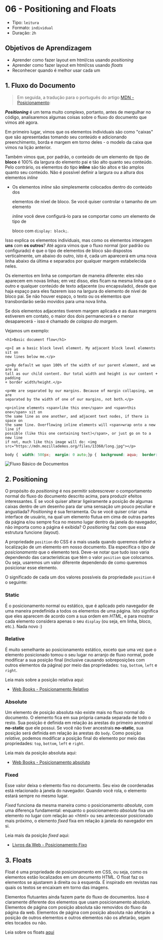 # 06 - Positioning and Floats

* Tipo: `leitura`
* Formato: `individual`
* Duração: `2h`

## Objetivos de Aprendizagem

* Aprender como fazer layout em html/css usando _positioning_
* Aprender como fazer layout em html/css usando _floats_
* Reconhecer quando é melhor usar cada um

## 1. Fluxo do Documento

> Em seguida, a tradução para o português do artigo [MDN - Posicionamento](https://developer.mozilla.org/en-US/docs/Learn/CSS/CSS_layout/Positioning):

_**Positioning**_ é um tema muito complexo, portanto, antes de mergulhar no código, analisaremos algumas coisas sobre o fluxo do documento que vimos até agora.

Em primeiro lugar, vimos que os elementos individuais são como "caixas" que são apresentadas tomando seu conteúdo e adicionando preenchimento, borda e margem em torno deles - o modelo da caixa que vimos na lição anterior.

Também vimos que, por padrão, o conteúdo de um elemento de tipo de **bloco** é 100% da largura do elemento pai e tão alto quanto seu conteúdo. Pelo contrário, os elementos do tipo **inline** são tão altos e tão amplos quanto seu conteúdo. Não é possível definir a largura ou a altura dos elementos _inline_

* Os elementos _inline_ são simplesmente colocados dentro do conteúdo dos

  elementos de nível de bloco. Se você quiser controlar o tamanho de um elemento

  _inline_ você deve configurá-lo para se comportar como um elemento de tipo de

  bloco com `display: block;`.

Isso explica os elementos individuais, mas como os elementos interagem **uns** com **os outros**? Até agora vimos que o fluxo normal \(por padrão ou configurado\) é que o tipo de elementos de bloco são dispostos verticalmente, um abaixo do outro, isto é, cada um aparecerá em uma nova linha abaixo da última e separados por qualquer margem estabelecida neles.

Os elementos em linha se comportam de maneira diferente: eles não aparecem em novas linhas; em vez disso, eles ficam na mesma linha que o outro e qualquer conteúdo de texto adjacente \(ou encapsulado\), desde que haja espaço para eles fazerem isso na largura do elemento de nível de bloco pai. Se não houver espaço, o texto ou os elementos que transbordarão serão movidos para uma nova linha.

Se dois elementos adjacentes tiverem margem aplicada e as duas margens estiverem em contato, o maior dos dois permanecerá e o menor desaparecerá - isso é chamado de _colapso da margem_.

Vejamos um exemplo:

```markup
<h1>Basic document flow</h1>

<p>I am a basic block level element. My adjacent block level elements sit on
new lines below me.</p>

<p>By default we span 100% of the width of our parent element, and we are as
tall as our child content. Our total width and height is our content + padding
+ border width/height.</p>

<p>We are separated by our margins. Because of margin collapsing, we are
separated by the width of one of our margins, not both.</p>

<p>inline elements <span>like this one</span> and <span>this one</span> sit on
the same line as one another, and adjacent text nodes, if there is space on
the same line. Overflowing inline elements will <span>wrap onto a new line if
possible (like this one containing text)</span>, or just go on to a new line
if not, much like this image will do: <img
src="https://mdn.mozillademos.org/files/13360/long.jpg"></p>
```

```css
body {  width: 500px;  margin: 0 auto;}p {  background: aqua;  border: 3px solid blue;  padding: 10px;  margin: 10px;}span {  background: red;  border: 1px solid black;}
```

![Fluxo B&#xE1;sico de Documentos](https://github.com/Laboratoria/curricula-js/raw/441a522e53ff2f34843e1ca740c01ea526fe8c19/03-interactive-site/00-html-and-css/04-positioning-and-floats/img-normal-flow.png?raw=true)

## 2. Positioning

O propósito do _positioning_ é nos permitir sobrescrever o comportamento normal do fluxo do documento descrito acima, para produzir efeitos interessantes. E se você quiser alterar ligeiramente a posição de algumas caixas dentro de um desenho para dar uma sensação um pouco peculiar e angustiada? _Positioning_ é sua ferramenta. Ou se você quiser criar uma interface de usuário, na qual um elemento flutua em cima de outras partes da página e/ou sempre fica no mesmo lugar dentro da janela do navegador, não importa como a página é exibida? O _positioning_ faz com que essa estrutura funcione \(layout\).

A propriedade `position` do CSS é a mais usada quando queremos definir a localização de um elemento em nosso documento. Ela especifica o _tipo de posicionamento_ que o elemento terá. Deve-se notar que tudo isso varia dependendo das características que têm o valor `position` que colocamos. Ou seja, usaremos um valor diferente dependendo de como queremos posicionar esse elemento.

O significado de cada um dos valores possíveis da propriedade `position` é o seguinte:

### Static

É o posicionamento normal ou estático, que é aplicado pelo navegador de uma maneira predefinida a todos os elementos de uma página. Isto significa que eles aparecem de acordo com a sua ordem em _HTML_, e para mostrar cada elemento considera apenas o seu `display` \(ou seja, em linha, bloco, etc.\). Nada novo :\)

### Relative

É muito semelhante ao posicionamento estático, exceto que uma vez que o elemento posicionado tomou o seu lugar no arranjo de fluxo normal, pode modificar a sua posição final \(inclusive causando sobreposições com outros elementos da página\) por meio das propriedades: `top`, `bottom`, `left` e `right`.

Leia mais sobre a posição relativa aqui:

* [Web Books - Posicionamento Relativo](http://librosweb.es/libro/css/capitulo_5/posicionamiento_relativo.html)

### Absolute

Um elemento de posição absoluta não existe mais no fluxo normal do documento. O elemento fica em sua própria camada separada de todo o resto. Sua posição é definida em relação às arestas do primeiro ancestral **no-static** que ele possui. Se você não tiver ancestrais **no-static**, sua posição será definida em relação às arestas do `body`. Como posição _relative_, podemos modificar a posição final do elemento por meio das propriedades: `top`, `bottom`, `left` e `right`.

Leia mais da posição absoluta aqui:

* [Web Books - Posicionamento absoluto](http://librosweb.es/libro/css/capitulo_5/posicionamiento_absoluto.html)

### Fixed

Esse valor deixa o elemento fixo no documento. Seu eixo de coordenadas está relacionado à janela do navegador. Quando você rola, o elemento estará sempre no mesmo lugar.

_Fixed_ funciona da mesma maneira como o posicionamento _absolute_, com uma diferença fundamental: enquanto o posicionamento _absolute_ fixa um elemento no lugar com relação ao &lt;html&gt; ou seu antecessor posicionado mais próximo, o elemento _fixed_ fixa em relação à janela do navegador em si.

Leia mais da posição _fixed_ aqui:

* [Livros da Web - Posicionamento Fixo](http://librosweb.es/libro/css/capitulo_5/posicionamiento_fijo.html)

## 3. Floats

Float é uma propriedade de posicionamento em CSS, ou seja, como os elementos estão localizados em um documento HTML. O float faz os elementos se ajustarem à direita ou à esquerda. É inspirado em revistas nas quais os textos se encaixam em torno das imagens.

Elementos flutuantes ainda fazem parte do fluxo de documentos. Isso é claramente diferente dos elementos que usam posicionamento absoluto. Elementos de página com posição absoluta são removidos do fluxo da página da web. Elementos de página com posição absoluta não afetarão a posição de outros elementos e outros elementos não os afetarão, sejam eles tocados ou não.

Leia sobre os floats [aqui](http://librosweb.es/libro/css/capitulo_5/posicionamiento_flotante.html)


